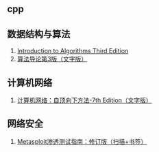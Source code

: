 ## cpp


## 数据结构与算法
1. [Introduction to Algorithms Third Edition](https://github.com/cs-cshi/ebook/blob/master/Introduction%20to%20Algorithms%20Third%20Edition.pdf)
2. [算法导论第3版（文字版）](https://github.com/cs-cshi/ebook/blob/master/%E7%AE%97%E6%B3%95%E5%AF%BC%E8%AE%BA%E7%AC%AC3%E7%89%88%EF%BC%88%E6%96%87%E5%AD%97%E7%89%88%EF%BC%89.pdf)

## 计算机网络
1. [计算机网络：自顶向下方法-7th Edition（文字版）](https://github.com/cs-cshi/ebook/blob/master/%E8%AE%A1%E7%AE%97%E6%9C%BA%E7%BD%91%E7%BB%9C%EF%BC%9A%E8%87%AA%E9%A1%B6%E5%90%91%E4%B8%8B%E6%96%B9%E6%B3%95-7th%20Edition%EF%BC%88%E6%96%87%E5%AD%97%E7%89%88%EF%BC%89.pdf)

## 网络安全
1. [Metasploit渗透测试指南：修订版（扫描+书签）](https://github.com/cs-cshi/ebook/blob/master/Metasploit%E6%B8%97%E9%80%8F%E6%B5%8B%E8%AF%95%E6%8C%87%E5%8D%97%EF%BC%9A%E4%BF%AE%E8%AE%A2%E7%89%88%EF%BC%88%E6%89%AB%E6%8F%8F%2B%E4%B9%A6%E7%AD%BE%EF%BC%89.pdf)

